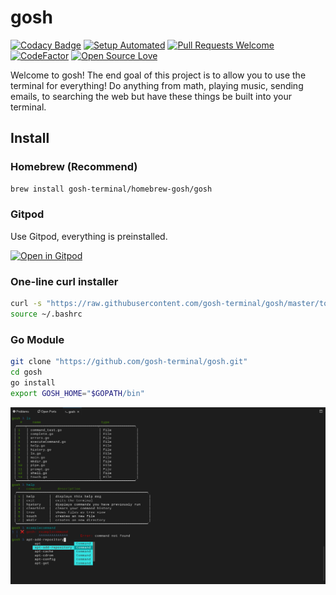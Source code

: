 # gosh

[![Codacy Badge](https://api.codacy.com/project/badge/Grade/51f0c37b6e3c4e559389f2e6fec985f2)](https://www.codacy.com/manual/gosh-terminal/gosh_2?utm_source=github.com&utm_medium=referral&utm_content=gosh-terminal/gosh&utm_campaign=Badge_Grade)
[![Setup Automated](https://img.shields.io/badge/setup-automated-blue?logo=gitpod)](https://gitpod.io/from-referrer/)
[![Pull Requests Welcome](https://img.shields.io/badge/PRs-welcome-brightgreen.svg)](http://makeapullrequest.com)
[![CodeFactor](https://www.codefactor.io/repository/github/gosh-terminal/gosh/badge)](https://www.codefactor.io/repository/github/gosh-terminal/gosh)
[![Open Source Love](https://badges.frapsoft.com/os/v1/open-source.png?v=103)](https://github.com/ellerbrock/open-source-badges/)

Welcome to gosh! The end goal of this project is to allow you to use the
terminal for everything! Do anything from math, playing music, sending emails,
to searching the web but have these things be built into your terminal.

## Install

### Homebrew (Recommend)

```bash
brew install gosh-terminal/homebrew-gosh/gosh
```

### Gitpod

Use Gitpod, everything is preinstalled.

[![Open in Gitpod](https://gitpod.io/button/open-in-gitpod.svg)](https://gitpod.io/#https://github.com/gosh-terminal/gosh)

### One-line curl installer

```bash
curl -s "https://raw.githubusercontent.com/gosh-terminal/gosh/master/tools/setup2.0.bash" | bash
source ~/.bashrc
```

### Go Module

```bash
git clone "https://github.com/gosh-terminal/gosh.git"
cd gosh
go install
export GOSH_HOME="$GOPATH/bin"
```

![Example of gosh](https://github.com/gosh-terminal/gosh/blob/master/.github/images/example.png?raw=true)
